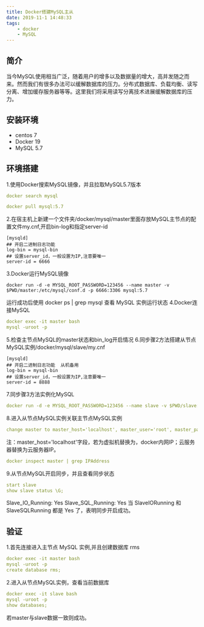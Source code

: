 ```yaml
---
title: Docker搭建MySQL主从
date: 2019-11-1 14:48:33
tags:
    - docker
    - MySQL
---
```


## 简介
当今MySQL使用相当广泛，随着用户的增多以及数据量的增大，高并发随之而来。然而我们有很多办法可以缓解数据库的压力。分布式数据库、负载均衡、读写分离、增加缓存服务器等等。这里我们将采用读写分离技术进展缓解数据库的压力。

## 安装环境
- centos 7
- Docker 19
- MySQL 5.7

## 环境搭建
1.使用Docker搜索MySQL镜像，并且拉取MySQL5.7版本
```yaml
docker search mysql 

docker pull mysql:5.7

```
2.在宿主机上新建一个文件夹/docker/mysql/master里面存放MySQL主节点的配置文件my.cnf,开启bin-log和指定server-id
```shell
[mysqld]
## 开启二进制日志功能
log-bin = mysql-bin
## 设置server_id，一般设置为IP,注意要唯一
server-id = 6666
```
3.Docker运行MySQL镜像
```docker
docker run -d -e MYSQL_ROOT_PASSWORD=123456 --name master -v $PWD/master:/etc/mysql/conf.d -p 6666:3306 mysql:5.7
```
运行成功后使用 docker ps | grep mysql 查看 MySQL 实例运行状态
4.Docker连接MySQL
```yaml
docker exec -it master bash
mysql -uroot -p
```
5.检查主节点MySQL的master状态和bin_log开启情况
6.同步骤2方法搭建从节点MySQL实例/docker/mysql/slave/my.cnf
```shell
[mysqld]
## 开启二进制日志功能  从机备用
log-bin = mysql-bin
## 设置server_id，一般设置为IP,注意要唯一
server-id = 8888
```
7.同步骤3方法实例化MySQL
```yaml
docker run -d -e MYSQL_ROOT_PASSWORD=123456 --name slave -v $PWD/slave:/etc/mysql/conf.d -p 8888:3306 mysql:5.7
```
8.进入从节点MySQL实例关联主节点MySQL实例
```yaml
change master to master_host='localhost', master_user='root', master_password='123456', master_port=3306, master_log_file='mysql-bin.000003', master_log_pos=154, master_connect_retry=60;
```
注：master_host='localhost'字段，若为虚拟机替换为，docker内网IP；云服务器替换为云服务器IP。
```yaml
docker inspect master | grep IPAddress
```
9.从节点MySQL开启同步，并且查看同步状态
```yaml
start slave
show slave status \G;
```
Slave_IO_Running: Yes
Slave_SQL_Running: Yes
当 SlaveIORunning 和 SlaveSQLRunning 都是 Yes 了，表明同步开启成功。
## 验证
1.首先连接进入主节点 MySQL 实例,并且创建数据库 rms
```yaml
docker exec -it master bash
mysql -uroot -p
create database rms;
```
2.进入从节点MySQL实例，查看当前数据库
````yaml
docker exec -it slave bash
mysql -uroot -p
show databases;
````
若master与slave数据一致则成功。